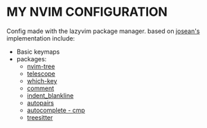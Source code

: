# MY NVIM CONFIGURATION
Config made with the lazyvim package manager.
based on [josean's](https://www.josean.com/posts/how-to-setup-neovim-2024) implementation
include:
 - Basic keymaps
 - packages:
    - [nvim-tree](https://github.com/nvim-tree)
    - [telescope](https://github.com/nvim-telescope)
    - [which-key](https://github.com/folke/which-key.nvim)
    - [comment](https://github.com/numToStr/Comment.nvim)
    - [indent_blankline](https://github.com/lukas-reineke/indent-blankline.nvim)
    - [autopairs](https://github.com/windwp/nvim-autopairs)
    - [autocomplete - cmp](https://github.com/hrsh7th/nvim-cmp)
    - [treesitter](https://github.com/nvim-treesitter/nvim-treesitter)



